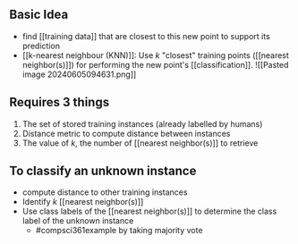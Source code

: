 ## Basic Idea
- find [[training data]] that are closest to this new point to support its prediction
- [[k-nearest neighbour (KNN)]]: Use $k$ "closest" training points ([[nearest neighbor(s)]]) for performing the new point's [[classification]].
![[Pasted image 20240605094631.png]]
## Requires 3 things
1. The set of stored training instances (already labelled by humans)
2. Distance metric to compute distance between instances
3. The value of $k$, the number of [[nearest neighbor(s)]] to retrieve
## To classify an unknown instance
- compute distance to other training instances
- Identify $k$ [[nearest neighbor(s)]]
- Use class labels of the [[nearest neighbor(s)]] to determine the class label of the unknown instance
	- #compsci361example by taking majority vote